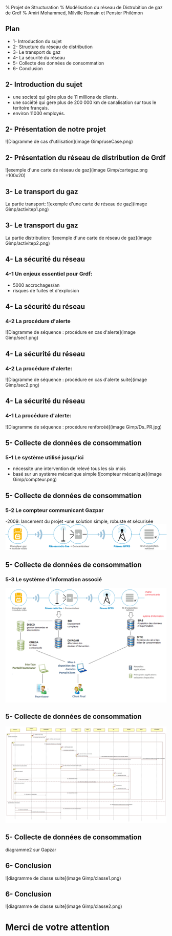 % Projet de Structuration
% Modélisation du réseau de Distrubition de gaz de Grdf
% Amiri Mohammed, Milville Romain et Pensier Philémon 

## Plan
- 1- Introduction du sujet
- 2- Structure du réseau de distribution
- 3- Le transport du gaz
- 4- La sécurité du réseau
- 5- Collecte des données de consommation
- 6- Conclusion

<!-- ## 1- Introduction
Ce projet . -->

## 2- Introduction du sujet
- une societé qui gère plus de 11 millions de clients.
- une société qui gere plus de 200 000 km de canalisation sur tous le teritoire français.
- environ 11000 employés.

## 2- Présentation de notre projet
![Diagramme de cas d'utilisation](image Gimp/useCase.png)

<!-- présenter Grdf en citant ses principales missions 
<!-- Ajouter le use case à cet endroit: qu'est ce que l'on veut modéliser?-->

## 2- Présentation du réseau de distribution de Grdf
![exemple d'une carte de réseau de gaz](image Gimp/cartegaz.png =100x20)

<!--## 3- Le transport et la Sécurité
### 3-1 Le transport-->
## 3- Le transport du gaz
La partie transport:
![exemple d'une carte de réseau de gaz](image Gimp/activitep1.png)

## 3- Le transport du gaz
La partie distribution:
![exemple d'une carte de réseau de gaz](image Gimp/activitep2.png)

## 4- La sécurité du réseau
### 4-1 Un enjeux essentiel pour Grdf:
- 5000 accrochages/an
- risques de fuites et d'explosion

<!--## 3- Le transport et la Sécurité
### 3-2 La sécurité-->
## 4- La sécurité du réseau
### 4-2 La procédure d'alerte
![Diagramme de séquence : procédure en cas d'alerte](image Gimp/sec1.png)

<!--## 3- Le transport et la Sécurité
### 3-2 La sécurité-->
## 4- La sécurité du réseau
### 4-2 La procédure d'alerte:
![Diagramme de séquence : procédure en cas d'alerte suite](image Gimp/sec2.png)

<!--## 3- Le transport et la Sécurité
### 3-2 La sécurité-->
## 4- La sécurité du réseau
### 4-1 La procédure d'alerte:
![Diagramme de séquence : procédure renforcéé](image Gimp/Ds_PR.jpg)

## 5- Collecte de données de consommation
### 5-1 Le système utilisé jusqu'ici
<!--Présentation du vieux système de comptage:-->
- nécessite une intervention de relevé tous les six mois
- basé sur un système mécanique simple
![compteur mécanique](image Gimp/compteur.png)

## 5- Collecte de données de consommation
### 5-2 Le compteur communicant Gazpar
-2009\: lancement du projet
-une solution simple, robuste et sécurisée
![chaîne communicante](../Diagramme/chainemodule.png)

## 5- Collecte de données de consommation
### 5-3 Le système d'information associé
![système d'information](../Diagramme/sigazpar.png)

## 5- Collecte de données de consommation
![système d'information](../Diagramme/gazpar.jpg)

## 5- Collecte de données de consommation
diagramme2 sur Gapzar

## 6- Conclusion
![diagramme de classe suite](image Gimp/classe1.png)

## 6- Conclusion
![diagramme de classe suite](image Gimp/classe2.png)


# Merci de votre attention
